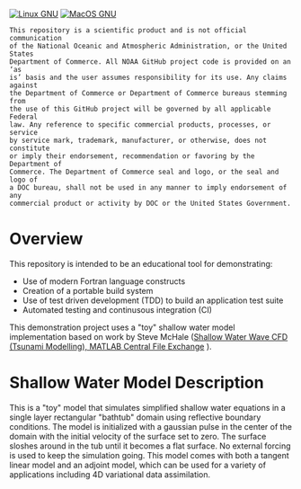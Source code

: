[![Linux GNU](https://github.com/NOAA-GSL/shallow-water-demo/actions/workflows/linux_gnu.yml/badge.svg?branch=develop)](https://github.com/NOAA-GSL/shallow-water-demo/actions/workflows/linux_gnu.yml)
[![MacOS GNU](https://github.com/NOAA-GSL/shallow-water-demo/actions/workflows/macos_gnu.yml/badge.svg?branch=develop)](https://github.com/NOAA-GSL/shallow-water-demo/actions/workflows/macos_gnu.yml)

```
This repository is a scientific product and is not official communication
of the National Oceanic and Atmospheric Administration, or the United States
Department of Commerce. All NOAA GitHub project code is provided on an ‘as
is’ basis and the user assumes responsibility for its use. Any claims against
the Department of Commerce or Department of Commerce bureaus stemming from
the use of this GitHub project will be governed by all applicable Federal
law. Any reference to specific commercial products, processes, or service
by service mark, trademark, manufacturer, or otherwise, does not constitute
or imply their endorsement, recommendation or favoring by the Department of
Commerce. The Department of Commerce seal and logo, or the seal and logo of
a DOC bureau, shall not be used in any manner to imply endorsement of any
commercial product or activity by DOC or the United States Government.
```

# Overview

This repository is intended to be an educational tool for demonstrating:

 - Use of modern Fortran language constructs
 - Creation of a portable build system
 - Use of test driven development (TDD) to build an application test suite
 - Automated testing and continusous integration (CI)

This demonstration project uses a "toy" shallow water model implementation
based on work by Steve McHale ([Shallow Water Wave CFD (Tsunami Modelling),
MATLAB Central File Exchange](
https://www.mathworks.com/matlabcentral/fileexchange/17716-shallow-water-wave-cfd-tsunami-modelling)
).

# Shallow Water Model Description

This is a "toy" model that simulates simplified shallow water equations in
a single layer rectangular "bathtub" domain using reflective boundary
conditions. The model is initialized with a gaussian pulse in the center of
the domain with the initial velocity of the surface set to zero. The surface
sloshes around in the tub until it becomes a flat surface. No external forcing
is used to keep the simulation going. This model comes with both a tangent
linear model and an adjoint model, which can be used for a variety of
applications including 4D variational data assimilation.
